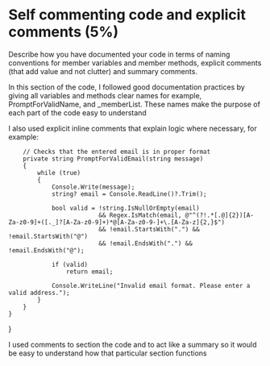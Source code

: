 # Self commenting code and explicit comments (5%)

Describe how you have documented your code in terms of naming conventions for member variables and member methods, explicit comments (that add value and not clutter) and summary comments.



In this section of the code, I followed good documentation practices by giving all variables and methods clear names for example, PromptForValidName, and _memberList. These names make the purpose of each part of the code easy to understand

I also used explicit inline comments that explain logic where necessary, for example:

        // Checks that the entered email is in proper format
        private string PromptForValidEmail(string message)
        {
            while (true)
            {
                Console.Write(message);
                string? email = Console.ReadLine()?.Trim();

                bool valid = !string.IsNullOrEmpty(email)
                             && Regex.IsMatch(email, @"^(?!.*[.@]{2})[A-Za-z0-9]+([._]?[A-Za-z0-9]+)*@[A-Za-z0-9-]+\.[A-Za-z]{2,}$")
                             && !email.StartsWith(".") && !email.StartsWith("@")
                             && !email.EndsWith(".") && !email.EndsWith("@");

                if (valid)
                    return email;

                Console.WriteLine("Invalid email format. Please enter a valid address.");
            }
        }
    }
}

I used comments to section the code and to act like a summary so it would be easy to understand how that particular section functions